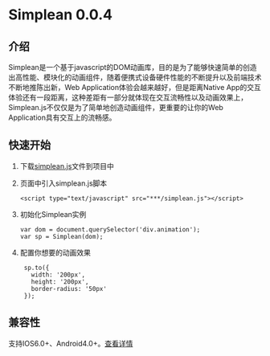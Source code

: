 # Simplean 0.0.4
## 介绍
Simplean是一个基于javascript的DOM动画库，目的是为了能够快速简单的创造出高性能、模块化的动画组件，随着便携式设备硬件性能的不断提升以及前端技术不断地推陈出新，Web Application体验会越来越好，但是距离Native App的交互体验还有一段距离，这种差距有一部分就体现在交互流畅性以及动画效果上，Simplean.js不仅仅是为了简单地创造动画组件，更重要的让你的Web Application具有交互上的流畅感。

## 快速开始
1. 下载[simplean.js](http://liyandalmllml.github.io/js/simplean.js)文件到项目中

2. 页面中引入simplean.js脚本

    `<script type="text/javascript" src="***/simplean.js"></script>`

3. 初始化Simplean实例
    
    ```
    var dom = document.querySelector('div.animation');
    var sp = Simplean(dom);
    ```

4. 配置你想要的动画效果

     ```
      sp.to({
        width: '200px',
        height: '200px',
        border-radius: '50px'
      });
     ```

## 兼容性
支持IOS6.0+、Android4.0+。[查看详情](compatibility.md)